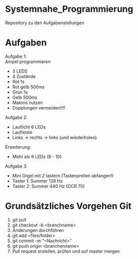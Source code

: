 # Systemnahe_Programmierung
Repository zu den Aufgabenstellungen

# Aufgaben
Aufgabe 1:<br>
Ampel programmieren
- 3 LEDS
- 4 Zustände
- Rot 1s
- Rot gelb 500ms
- Grün 1s
- Gelb 500ms
- Makros nutzen
- Dopplungen vermeiden!!!!

Aufgabe 2:
- Lauflicht 6 LEDs
- Laufleiste 
- Links → rechts → links (und wiederholen)

Erweiterung:
- Mehr als 6 LEDs (8 - 10)

Aufgabe 3:
- Mini Orgel mit 2 tastern (Tastenprellen abfangen!)
- Taster 1: Summer 128 Hz
- Taster 2: Summer 440 Hz (OCR 70)

# Grundsätzliches Vorgehen Git
1. git pull
2. git checkout -b \<branchname>
3. Änderungen durchführen
4. git add <files/folder>
5. git commit -m "\<Nachricht>"
6. git push origin \<branchenname>
7. Pull request erstellen, prüfen und auf master mergen
